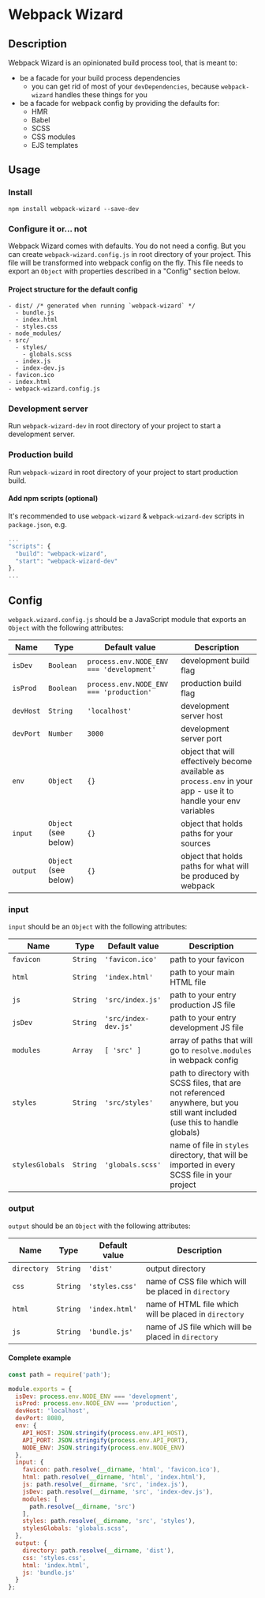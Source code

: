 # Webpack Wizard
## Description
Webpack Wizard is an opinionated build process tool, that is meant to:
- be a facade for your build process dependencies
  - you can get rid of most of your `devDependencies`, because `webpack-wizard` handles these things for you
- be a facade for webpack config by providing the defaults for:
  - HMR
  - Babel
  - SCSS
  - CSS modules
  - EJS templates

## Usage
### Install
`npm install webpack-wizard --save-dev`

### Configure it or... not
Webpack Wizard comes with defaults. You do not need a config. But you can create `webpack-wizard.config.js` in root directory of your project. This file will be transformed into webpack config on the fly. This file needs to export an `Object` with properties described in a "Config" section below.

#### Project structure for the default config
```
- dist/ /* generated when running `webpack-wizard` */
  - bundle.js
  - index.html
  - styles.css
- node_modules/
- src/
  - styles/
    - globals.scss
  - index.js
  - index-dev.js
- favicon.ico
- index.html
- webpack-wizard.config.js
```

### Development server
Run `webpack-wizard-dev` in root directory of your project to start a development server.

### Production build
Run `webpack-wizard` in root directory of your project to start production build.

#### Add npm scripts (optional)
It's recommended to use `webpack-wizard` & `webpack-wizard-dev` scripts in `package.json`, e.g.
```javascript
...
"scripts": {
  "build": "webpack-wizard",
  "start": "webpack-wizard-dev"
},
...
```

## Config
`webpack.wizard.config.js` should be a JavaScript module that exports an `Object` with the following attributes:

| Name      | Type                 | Default value                            | Description                                                                                                      |
|-----------|----------------------|------------------------------------------|------------------------------------------------------------------------------------------------------------------|
| `isDev`   | `Boolean`            | `process.env.NODE_ENV === 'development'` | development build flag                                                                                           |
| `isProd`  | `Boolean`            | `process.env.NODE_ENV === 'production'`  | production build flag                                                                                            |
| `devHost` | `String`             | `'localhost'`                            | development server host                                                                                          |
| `devPort` | `Number`             | `3000`                                   | development server port                                                                                          |
| `env`     | `Object`             | `{}`                                     | object that will effectively become available as `process.env` in your app - use it to handle your env variables |
| `input`   | `Object` (see below) | `{}`                                     | object that holds paths for your sources                                                                         |
| `output`  | `Object` (see below) | `{}`                                     | object that holds paths for what will be produced by webpack                                                     |

### input
`input` should be an `Object` with the following attributes:

| Name            | Type     | Default value        | Description                                                                                                                   |
|-----------------|----------|----------------------|-------------------------------------------------------------------------------------------------------------------------------|
| `favicon`       | `String` | `'favicon.ico'`      | path to your favicon                                                                                                          |
| `html`          | `String` | `'index.html'`       | path to your main HTML file                                                                                                   |
| `js`            | `String` | `'src/index.js'`     | path to your entry production JS file                                                                                         |
| `jsDev`         | `String` | `'src/index-dev.js'` | path to your entry development JS file                                                                                        |
| `modules`       | `Array`  | `[ 'src' ]`          | array of paths that will go to `resolve.modules` in webpack config                                                            |
| `styles`        | `String` | `'src/styles'`       | path to directory with SCSS files, that are not referenced anywhere, but you still want included (use this to handle globals) |
| `stylesGlobals` | `String` | `'globals.scss'`     | name of file in `styles` directory, that will be imported in every SCSS file in your project                                  |


### output
`output` should be an `Object` with the following attributes:

| Name        | Type                 | Default value  | Description                                                                                                      |
|-------------|----------------------|----------------|------------------------------------------------------------------------------------------------------------------|
| `directory` | `String`             | `'dist'`       | output directory                                                                                                 |
| `css`       | `String`             | `'styles.css'` | name of CSS file which will be placed in `directory`                                                             |
| `html`      | `String`             | `'index.html'` | name of HTML file which will be placed in `directory`                                                            |
| `js`        | `String`             | `'bundle.js'`  | name of JS file which will be placed in `directory`                                                              |

#### Complete example
```javascript
const path = require('path');

module.exports = {
  isDev: process.env.NODE_ENV === 'development',
  isProd: process.env.NODE_ENV === 'production',
  devHost: 'localhost',
  devPort: 8080,
  env: {
    API_HOST: JSON.stringify(process.env.API_HOST),
    API_PORT: JSON.stringify(process.env.API_PORT),
    NODE_ENV: JSON.stringify(process.env.NODE_ENV)
  },
  input: {
    favicon: path.resolve(__dirname, 'html', 'favicon.ico'),
    html: path.resolve(__dirname, 'html', 'index.html'),
    js: path.resolve(__dirname, 'src', 'index.js'),
    jsDev: path.resolve(__dirname, 'src', 'index-dev.js'),
    modules: [
      path.resolve(__dirname, 'src')
    ],
    styles: path.resolve(__dirname, 'src', 'styles'),
    stylesGlobals: 'globals.scss',
  },
  output: {
    directory: path.resolve(__dirname, 'dist'),
    css: 'styles.css',
    html: 'index.html',
    js: 'bundle.js'
  }
};

```
